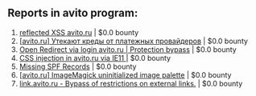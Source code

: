 ## Reports in avito program:
1. [reflected XSS avito.ru](https://hackerone.com/reports/344429) | $0.0 bounty
2. [[avito.ru] Утекают креды от платежных провайдеров](https://hackerone.com/reports/271360) | $0.0 bounty
3. [Open Redirect via login avito.ru | Protection bypass](https://hackerone.com/reports/355558) | $0.0 bounty
4. [CSS injection in avito.ru via IE11 ](https://hackerone.com/reports/276747) | $0.0 bounty
5. [Missing SPF Records](https://hackerone.com/reports/652447) | $0.0 bounty
6. [[avito.ru] ImageMagick uninitialized image palette](https://hackerone.com/reports/271355) | $0.0 bounty
7. [link.avito.ru - Bypass of restrictions on external links.](https://hackerone.com/reports/956449) | $0.0 bounty